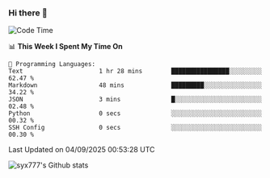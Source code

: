 ### Hi there 👋

<!--
**syx777/syx777** is a ✨ _special_ ✨ repository because its `README.md` (this file) appears on your GitHub profile.

Here are some ideas to get you started:

- 🔭 I’m currently working on ...
- 🌱 I’m currently learning ...
- 👯 I’m looking to collaborate on ...
- 🤔 I’m looking for help with ...
- 💬 Ask me about ...
- 📫 How to reach me: ...
- 😄 Pronouns: ...
- ⚡ Fun fact: ...
-->
<!--START_SECTION:waka-->
![Code Time](http://img.shields.io/badge/Code%20Time-382%20hrs%2015%20mins-blue)

📊 **This Week I Spent My Time On** 

```text
💬 Programming Languages: 
Text                     1 hr 28 mins        ████████████████░░░░░░░░░   62.47 % 
Markdown                 48 mins             █████████░░░░░░░░░░░░░░░░   34.22 % 
JSON                     3 mins              █░░░░░░░░░░░░░░░░░░░░░░░░   02.48 % 
Python                   0 secs              ░░░░░░░░░░░░░░░░░░░░░░░░░   00.32 % 
SSH Config               0 secs              ░░░░░░░░░░░░░░░░░░░░░░░░░   00.30 % 
```


 Last Updated on 04/09/2025 00:53:28 UTC
<!--END_SECTION:waka-->

![syx777's Github stats](https://github-readme-stats-syx777.vercel.app/api?username=syx777&show_icons=true&count_private=true)
